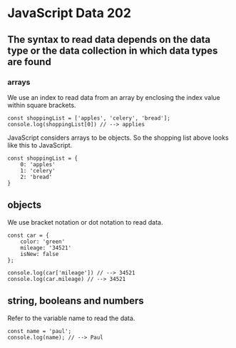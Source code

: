 # JavaScript Data 202 
## The syntax to read data depends on the data type or the data collection in which data types are found

### arrays 
We use an index to read data from an array by enclosing the index value within square brackets. 

```
const shoppingList = ['apples', 'celery', 'bread'];
console.log(shoppingList[0]) // --> applies

```

JavaScript considers arrays to be objects. So the shopping list above looks like this to JavaScript. 

```
const shoppingList = {
    0: 'apples' 
    1: 'celery'
    2: 'bread'
}

```
## objects 

We use bracket notation or dot notation to read data. 

``` 
const car = {
    color: 'green'
    mileage: '34521'
    isNew: false
};

console.log(car['mileage']) // --> 34521
console.log(car.mileage) // --> 34521

```

## string, booleans and numbers 

Refer to the variable name to read the data. 

```
const name = 'paul';
console.log(name); // --> Paul 
```